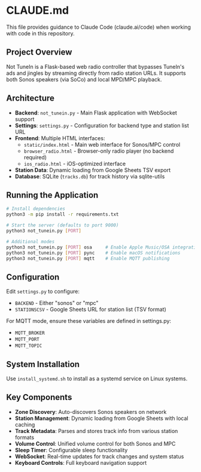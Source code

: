 # CLAUDE.md

This file provides guidance to Claude Code (claude.ai/code) when working with code in this repository.

## Project Overview

Not TuneIn is a Flask-based web radio controller that bypasses TuneIn's ads and jingles by streaming directly from radio station URLs. It supports both Sonos speakers (via SoCo) and local MPD/MPC playback.

## Architecture

- **Backend**: `not_tunein.py` - Main Flask application with WebSocket support
- **Settings**: `settings.py` - Configuration for backend type and station list URL
- **Frontend**: Multiple HTML interfaces:
  - `static/index.html` - Main web interface for Sonos/MPC control
  - `browser_radio.html` - Browser-only radio player (no backend required)
  - `ios_radio.html` - iOS-optimized interface
- **Station Data**: Dynamic loading from Google Sheets TSV export
- **Database**: SQLite (`tracks.db`) for track history via sqlite-utils

## Running the Application

```bash
# Install dependencies
python3 -m pip install -r requirements.txt

# Start the server (defaults to port 9000)
python3 not_tunein.py [PORT]

# Additional modes
python3 not_tunein.py [PORT] osa     # Enable Apple Music/OSA integration
python3 not_tunein.py [PORT] pync    # Enable macOS notifications
python3 not_tunein.py [PORT] mqtt    # Enable MQTT publishing
```

## Configuration

Edit `settings.py` to configure:
- `BACKEND` - Either "sonos" or "mpc" 
- `STATIONSCSV` - Google Sheets URL for station list (TSV format)

For MQTT mode, ensure these variables are defined in settings.py:
- `MQTT_BROKER`
- `MQTT_PORT` 
- `MQTT_TOPIC`

## System Installation

Use `install_systemd.sh` to install as a systemd service on Linux systems.

## Key Components

- **Zone Discovery**: Auto-discovers Sonos speakers on network
- **Station Management**: Dynamic loading from Google Sheets with local caching
- **Track Metadata**: Parses and stores track info from various station formats
- **Volume Control**: Unified volume control for both Sonos and MPC
- **Sleep Timer**: Configurable sleep functionality
- **WebSocket**: Real-time updates for track changes and system status
- **Keyboard Controls**: Full keyboard navigation support